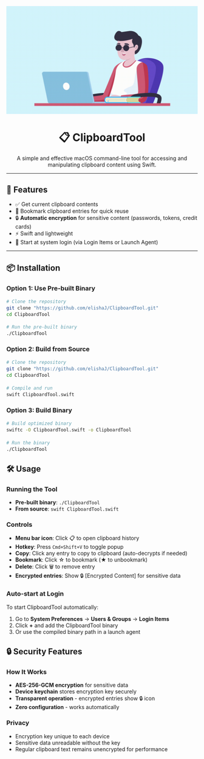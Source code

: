 <p align="center">
  <img src="demo.gif" width="800" alt="ClipboardTool Demo"/>
</p>

<h1 align="center">📋 ClipboardTool</h1>

<p align="center">
  A simple and effective macOS command-line tool for accessing and manipulating clipboard content using Swift.
</p>

---

## 🚀 Features

- ✅ Get current clipboard contents
- 📌 Bookmark clipboard entries for quick reuse
- 🔒 **Automatic encryption** for sensitive content (passwords, tokens, credit cards)
- ⚡ Swift and lightweight
- 🔄 Start at system login (via Login Items or Launch Agent)

---

## 📦 Installation

### Option 1: Use Pre-built Binary
```bash
# Clone the repository
git clone "https://github.com/elishaJ/ClipboardTool.git"
cd ClipboardTool

# Run the pre-built binary
./ClipboardTool
```

### Option 2: Build from Source
```bash
# Clone the repository
git clone "https://github.com/elishaJ/ClipboardTool.git"
cd ClipboardTool

# Compile and run
swift ClipboardTool.swift
```

### Option 3: Build Binary
```bash
# Build optimized binary
swiftc -O ClipboardTool.swift -o ClipboardTool

# Run the binary
./ClipboardTool
```

## 🛠 Usage

### Running the Tool
- **Pre-built binary**: `./ClipboardTool`
- **From source**: `swift ClipboardTool.swift`

### Controls
- **Menu bar icon**: Click 📋 to open clipboard history
- **Hotkey**: Press `Cmd+Shift+V` to toggle popup
- **Copy**: Click any entry to copy to clipboard (auto-decrypts if needed)
- **Bookmark**: Click ☆ to bookmark (★ to unbookmark)
- **Delete**: Click 🗑 to remove entry
- **Encrypted entries**: Show 🔒 [Encrypted Content] for sensitive data

### Auto-start at Login
To start ClipboardTool automatically:
1. Go to **System Preferences** → **Users & Groups** → **Login Items**
2. Click **+** and add the ClipboardTool binary
3. Or use the compiled binary path in a launch agent

## 🔒 Security Features

### How It Works
- **AES-256-GCM encryption** for sensitive data
- **Device keychain** stores encryption key securely
- **Transparent operation** - encrypted entries show 🔒 icon
- **Zero configuration** - works automatically

### Privacy
- Encryption key unique to each device
- Sensitive data unreadable without the key
- Regular clipboard text remains unencrypted for performance